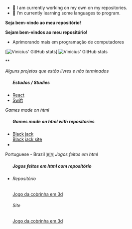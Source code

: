 - 🔭 I am currently working on my own on my repositories.
- 🌱 I’m currently learning some languages to program.

**Seja bem-vindo ao meu repositório!**

**Sejam bem-vindos ao meu repositório!**

- Aprimorando mais em programação de computadores


<div>
 
  [![Vinicius' GitHub stats](https://github-readme-stats.vercel.app/api?username=Sacimia)]
  ![Vinicius' GitHub stats](https://github-readme-stats.vercel.app/api?username=Sacimia&hide=contribs,prs)
  
</div>

**

*Alguns projetos que estão livres e não terminados*

<div>
   <div class="nav">
       <ul>
          <h5>Estudos / Studies </h5>
          <li>
            <a href="https://github.com/Sacimia/react-studies">React</a>
          </li>
          <li>
           <a href="https://github.com/Sacimia/sfwpt1">Swift</a>
          </li>
       </ul>
   </div>
</div>

*Games made on html*
<div>
 <div class="nav">
  <ul>
   <h5>Games made on html with repositories</h5>
   <li><a href="https://github.com/Sacimia/blackjack">Black jack</a>
   <br>
    <a href="https://sacimia.github.io/blackjack/">Black jack site</a>
   </li>
   <li>
    <a href=""></a>
   </li>
  </ul>
</div>

 Portuguese - Brazil 🇧🇷
 *Jogos feitos em html*
<div>
 <div>
  <ul>
   <h5>Jogos feitos em html com repositório</h5>
   <li>
    <h6>Repositório</h6>
    <a href="https://github.com/Sacimia/jogo-da-cobra-3d">Jogo da cobrinha em 3d</a>
    <h6>Site</h6>
    <a href="https://sacimia.github.io/jogo-da-cobra-3d/">Jogo da cobrinha em 3d</a>
</div>

